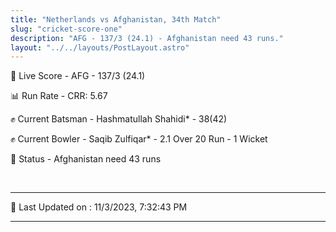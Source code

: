 ```yaml
---
title: "Netherlands vs Afghanistan, 34th Match"
slug: "cricket-score-one"
description: "AFG - 137/3 (24.1) - Afghanistan need 43 runs."
layout: "../../layouts/PostLayout.astro"
---
```


🔴 Live Score - AFG - 137/3 (24.1)  

📊 Run Rate - CRR: 5.67  

✊ Current Batsman - Hashmatullah Shahidi* - 38(42)  

✊ Current Bowler - Saqib Zulfiqar* - 2.1 Over 20 Run - 1 Wicket  

📑 Status - Afghanistan need 43 runs

<br />

***

📝 Last Updated on : 11/3/2023, 7:32:43 PM

***

